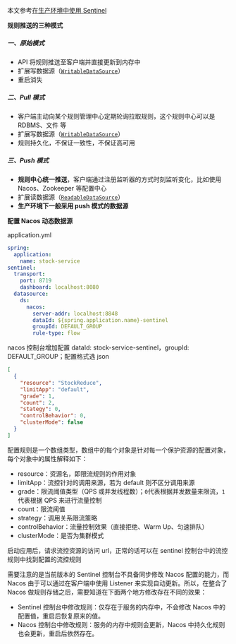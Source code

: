 本文参考[在生产环境中使用 Sentinel](https://github.com/alibaba/Sentinel/wiki/%E5%9C%A8%E7%94%9F%E4%BA%A7%E7%8E%AF%E5%A2%83%E4%B8%AD%E4%BD%BF%E7%94%A8-Sentinel)

**规则推送的三种模式**

##### 一、原始模式

- API 将规则推送至客户端并直接更新到内存中
- 扩展写数据源（[`WritableDataSource`](https://github.com/alibaba/Sentinel/wiki/动态规则扩展)）
- 重启消失

##### 二、Pull 模式

- 客户端主动向某个规则管理中心定期轮询拉取规则，这个规则中心可以是 RDBMS、文件 等
- 扩展写数据源（[`WritableDataSource`](https://github.com/alibaba/Sentinel/wiki/动态规则扩展)）
- 规则持久化，不保证一致性，不保证高可用

##### 三、Push 模式

- **规则中心统一推送**，客户端通过注册监听器的方式时刻监听变化，比如使用 Nacos、Zookeeper 等配置中心
- 扩展读数据源（[`ReadableDataSource`](https://github.com/alibaba/Sentinel/wiki/动态规则扩展)）
- **生产环境下一般采用 push 模式的数据源**

**配置 Nacos 动态数据源**

application.yml

```yaml
spring:
  application:
    name: stock-service
sentinel:
  transport:
    port: 8719
    dashboard: localhost:8080
  datasource:
    ds:
      nacos:
        server-addr: localhost:8848
        dataId: ${spring.application.name}-sentinel
        groupId: DEFAULT_GROUP
        rule-type: flow
```

nacos 控制台增加配置 dataId: stock-service-sentinel，groupId: DEFAULT_GROUP；配置格式选 json

```json
[
  {
    "resource": "StockReduce",
    "limitApp": "default",
    "grade": 1,
    "count": 2,
    "stategy": 0,
    "controlBehavior": 0,
    "clusterMode": false
  }
]
```

配置规则是一个数组类型，数组中的每个对象是针对每一个保护资源的配置对象，每个对象中的属性解释如下：

- resource：资源名，即限流规则的作用对象
- limitApp：流控针对的调用来源，若为 default 则不区分调用来源
- grade：限流阈值类型（QPS 或并发线程数）；`0`代表根据并发数量来限流，`1`代表根据 QPS 来进行流量控制
- count：限流阈值
- strategy：调用关系限流策略
- controlBehavior：流量控制效果（直接拒绝、Warm Up、匀速排队）
- clusterMode：是否为集群模式

启动应用后，请求流控资源的访问 url，正常的话可以在 sentinel 控制台中的流控规则中找到配置的流控规则

需要注意的是当前版本的 Sentinel 控制台不具备同步修改 Nacos 配置的能力，而 Nacos 由于可以通过在客户端中使用 Listener 来实现自动更新。所以，在整合了 Nacos 做规则存储之后，需要知道在下面两个地方修改存在不同的效果：

- Sentinel 控制台中修改规则：仅存在于服务的内存中，不会修改 Nacos 中的配置值，重启后恢复原来的值。
- Nacos 控制台中修改规则：服务的内存中规则会更新，Nacos 中持久化规则也会更新，重启后依然存在。
